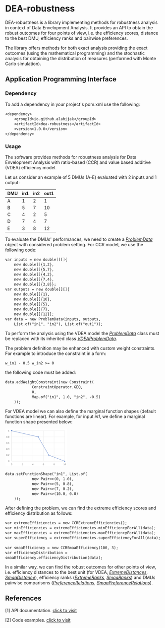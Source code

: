 # DEA-robustness

DEA-robustness is a library implementing methods for robustness analysis in context of Data Envelopment Analysis.
It provides an API to obtain the robust outcomes for four points of view, i.e. the efficiency
scores, distance to the best DMU, efficiency ranks and pairwise preferences.

The library offers methods for both exact analysis providing the exact outcomes (using the mathematical programming)
and the stochastic analysis for obtaining the distribution of measures (performed with Monte Carlo simulation).

## Application Programming Interface

### Dependency

To add a dependency in your project's pom.xml use the following:

    <dependency>
        <groupId>io.github.alabijak</groupId>
        <artifactId>dea-robustness</artifactId>
        <version>1.0.0</version>
    </dependency>

### Usage

The software provides methods for robustness analysis for Data Envelopment Analysis with ratio-based (CCR)
and value based additive (VDEA) efficiency model.

Let us consider an example of 5 DMUs (A-E) evaluated with 2 inputs and 1 output:

| DMU | in1 | in2 | out1 |
|-----|-----|-----|------|
| A   | 1   | 2   | 1    |
| B   | 5   | 7   | 10   |
| C   | 4   | 2   | 5    |
| D   | 7   | 4   | 7    |
| E   | 3   | 8   | 12   |

To evaluate the DMUs' performances, we need to create a
_[ProblemData](https://alabijak.github.io/dea-robustness/put/dea/robustness/ProblemData.html)_
object with considered problem setting. For CCR model, we use the following code:

    var inputs = new double[][]{
        new double[]{1,2},
        new double[]{5,7},
        new double[]{4,2},
        new double[]{7,4},
        new double[]{3,8}};
    var outputs = new double[][]{
        new double[]{1},
        new double[]{10},
        new double[]{5},
        new double[]{7},
        new double[]{12}};
    var data = new ProblemData(inputs, outputs, 
        List.of("in1", "in2"), List.of("out1"));

To perform the analysis using the VDEA model
the _[ProblemData](https://alabijak.github.io/dea-robustness/put/dea/robustness/ProblemData.html)_ class must be
replaced
with
its inherited class
_[VDEAProblemData](https://alabijak.github.io/dea-robustness/put/dea/robustness/VDEAProblemData.html)_.

The problem definition may be enhanced with custom weight constraints. For example to
introduce the constraint in a form:

    w_in1 - 0.5 w_in2 >= 0

the following code must be added:

    data.addWeightConstraint(new Constraint(
                ConstraintOperator.GEQ,
                0,
                Map.of("in1", 1.0, "in2", -0.5)
        ));

For VDEA model we can also define the marginal function shapes (default functions are linear).
For example, for input _in1_, we define a marginal function shape presented below:

<img src="doc/in1.png" alt="marginal function shape for in1" width="200"/>

    data.setFunctionShape("in1", List.of(
                new Pair<>(0, 1.0),
                new Pair<>(5, 0.8),
                new Pair<>(7, 0.2),
                new Pair<>(10.0, 0.0)
        ));

After defining the problem, we can find the extreme efficiency scores and efficiency distribution
as follows:

    var extremeEfficiencies = new CCRExtremeEfficiencies();
    var minEfficiencies = extremeEfficiencies.minEfficiencyForAll(data);
    var maxEfficiencies = extremeEfficiencies.maxEfficiencyForAll(data);
    var superEfficiency = extremeEfficiencies.superEfficiencyForAll(data);
    
    var smaaEfficiency = new CCRSmaaEfficiency(100, 3);
    var efficiencyDistribution = smaaEfficiency.efficiencyDistribution(data);

In a similar way, we can find the robust outcomes for other points of view, i.e.
efficiency distances to the best unit (for VDEA,
_[ExtremeDistances](https://alabijak.github.io/dea-robustness/put/dea/robustness/ExtremeDistances.html)_,
_[SmaaDistance](https://alabijak.github.io/dea-robustness/put/dea/robustness/SmaaDistance.html)_), efficiency
ranks (_[ExtremeRanks](https://alabijak.github.io/dea-robustness/put/dea/robustness/ExtremeRanks.html)_,
_[SmaaRanks](https://alabijak.github.io/dea-robustness/put/dea/robustness/SmaaRanks.html)_)
and DMUs pairwise comparisons
(_[PreferenceRelations](https://alabijak.github.io/dea-robustness/put/dea/robustness/PreferenceRelations.html)_,
_[SmaaPreferenceRelations](https://alabijak.github.io/dea-robustness/put/dea/robustness/SmaaPreferenceRelations.html)_).

## References

[1] API documentation. [click to visit](https://alabijak.github.io/dea-robustness)

[2] Code examples. [click to visit](https://github.com/alabijak/dea-robustness-examples)
